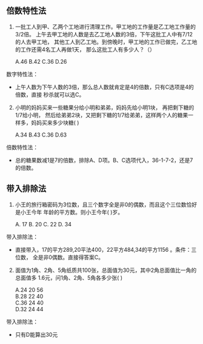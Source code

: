 ## 倍数特性法 ##
1. 一批工人到甲、乙两个工地进行清理工作。甲工地的工作量是乙工地工作量的3/2倍。
上午去甲工地的人数是去乙工地人数的3倍，下午这批工人中有7/12的人去甲工地，
其他工人到乙工地。到傍晚时，甲工地的工作已做完，乙工地的工作还需4名工人再做1天，
那么这批工人有多少人？（）

	A.46  B.42  C.36  D.26

数字特性法：
- 上午人数为下午人数的3倍，那么总人数就肯定是4的倍数，只有C选项是4的倍数，直接
秒杀就可以选C。



2. 小明的妈妈买来一些糖果分给小明和弟弟，妈妈先给小明1块， 再把剩下糖的1/7给小明，
然后给弟弟2块，又把剩下糖的1/7给弟弟，这样两个人的糖果一样多，妈妈买来多少块糖( )

	A.34 B.43 C.36 D.63

倍数特性法：
- 总的糖果数减1是7的倍数，排除A、D项。B、C选项代入，36-1-7-2，还是7的倍数。

## 带入排除法 ##


1. 小王的旅行箱密码为3位数，且三个数字全是非0的偶数，而且这个三位数恰好是小王今年
年龄的平方数。则小王今年( )岁。

	A. 17 B. 20 C. 22 D. 34

带入排除法：
- 直接带入，17的平方289,20平法400，22平方484,34的平方1156 。条件：三位数，
全是非0偶数。直接得答案C。



2. 面值为1角、2角、5角纸质共100张，总面值为30元，其中2角总面值比一角的总面值多
1.6元，问1角、2角、5角各多少张( )

	A.24 20 56 	
	B.28 22 40 	
	C.36 24 40 	
	D.32 24 44

带入排除法：
- 只有D能算出30元